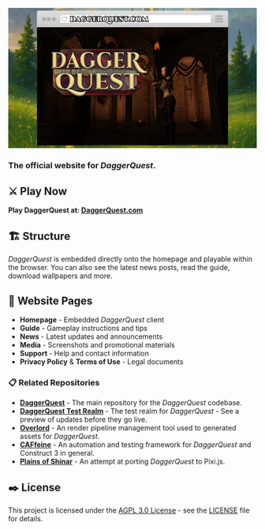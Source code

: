 ![DaggerQuest Website Graphic](images/website.png)

### The official website for *DaggerQuest*.

## ⚔️ Play Now

**Play DaggerQuest at: [DaggerQuest.com](https://daggerquest.com/)**

## 🏗️ Structure

*DaggerQuest* is embedded directly onto the homepage and playable within the browser. You can also see the latest news posts, read the guide, download wallpapers and more.

## 📄 Website Pages

- **Homepage** - Embedded *DaggerQuest* client
- **Guide** - Gameplay instructions and tips
- **News** - Latest updates and announcements
- **Media** - Screenshots and promotional materials
- **Support** - Help and contact information
- **Privacy Policy** & **Terms of Use** - Legal documents

### 📋 Related Repositories

- [**DaggerQuest**](https://github.com/Laserwolve-Games/DaggerQuest) - The main repository for the *DaggerQuest* codebase.
- [**DaggerQuest Test Realm**](https://github.com/Laserwolve-Games/DaggerQuest-Test-Realm) - The test realm for *DaggerQuest* - See a preview of updates before they go live.
- [**Overlord**](https://github.com/Laserwolve-Games/Overlord) - An render pipeline management tool used to generated assets for *DaggerQuest*.
- [**CAFfeine**](https://github.com/Laserwolve-Games/CAFfeine) - An automation and testing framework for *DaggerQuest* and Construct 3 in general.
- [**Plains of Shinar**](https://github.com/Laserwolve-Games/PlainsOfShinar) - An attempt at porting *DaggerQuest* to Pixi.js.

## ✒️ License

This project is licensed under the [AGPL 3.0 License](https://www.gnu.org/licenses/agpl-3.0.html.en) - see the [LICENSE](LICENSE) file for details.

